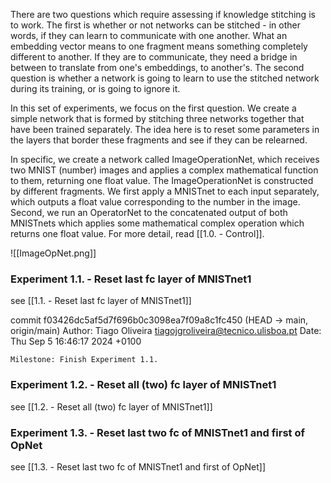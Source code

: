 There are two questions which require assessing if knowledge stitching is to work. The first is whether or not networks can be stitched - in other words, if they can learn to communicate with one another. What an embedding vector means to one fragment means something completely different to another. If they are to communicate, they need a bridge in between to translate from one's embeddings, to another's. The second question is whether a network is going to learn to use the stitched network during its training, or is going to ignore it.

In this set of experiments, we focus on the first question. We create a simple network that is formed by stitching three networks together that have been trained separately. The idea here is to reset some parameters in the layers that border these fragments and see if they can be relearned.

In specific, we create a network called ImageOperationNet, which receives two MNIST (number) images and applies a complex mathematical function to them, returning 
one float value.  The ImageOperationNet is constructed by different fragments. We first apply a MNISTnet to each input separately, which outputs a float value corresponding to the number in the image. Second, we run an OperatorNet to the concatenated output of both MNISTnets which applies some mathematical complex operation which returns one float value.   For more detail, read  [[1.0. - Control]].


![[ImageOpNet.png]]


### Experiment 1.1. - Reset last fc layer of MNISTnet1
see [[1.1.  - Reset last fc layer of MNISTnet1]]

commit f03426dc5af5d7f696b0c3098ea7f09a8c1fc450 (HEAD -> main, origin/main)
Author: Tiago Oliveira <tiagojgroliveira@tecnico.ulisboa.pt>
Date:   Thu Sep 5 16:46:17 2024 +0100

    Milestone: Finish Experiment 1.1.

### Experiment 1.2. -  Reset all (two) fc layer of MNISTnet1
see [[1.2. - Reset all (two) fc layer of MNISTnet1]]



### Experiment 1.3. - Reset last two fc of MNISTnet1 and first of OpNet
see [[1.3. - Reset last two fc of MNISTnet1 and first of OpNet]]


